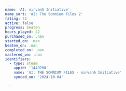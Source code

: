 ```yaml
---
name: 'AI: nirvanA Initiative'
name_sort: 'AI: The Somnium Files 2'
rating: 72
active: false
progress: beaten
hours_played: 22
purchased_on: .nan
started_on: .nan
beaten_on: .nan
completed_on: .nan
mastered_on: .nan
identifiers:
  - type: steam
    appid: '1449200'
    name: 'AI: THE SOMNIUM FILES - nirvanA Initiative'
    synced_on: '2024-10-04'

---
```

